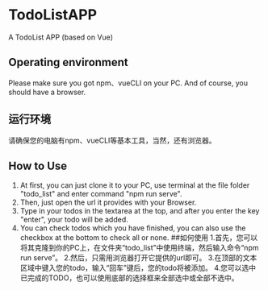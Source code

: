 # TodoListAPP
A TodoList APP (based on Vue)
## Operating environment
Please make sure you got npm、vueCLI on your PC. And of course, you should have a browser.
## 运行环境
请确保您的电脑有npm、vueCLI等基本工具，当然，还有浏览器。
## How to Use
1. At first, you can just clone it to your PC, use terminal at the file folder "todo_list" and enter command "npm run serve".
2. Then, just open the url it provides with your Browser.
3. Type in your todos in the textarea at the top, and after you enter the key "enter", your todo will be added.
4. You can check todos which you have finished, you can also use the checkbox at the bottom to check all or none.
##如何使用
1.首先，您可以将其克隆到你的PC上，在文件夹“todo_list”中使用终端，然后输入命令“npm run serve”。
2.然后，只需用浏览器打开它提供的url即可。
3.在顶部的文本区域中键入您的todo，输入“回车”键后，您的todo将被添加。
4.您可以选中已完成的TODO，也可以使用底部的选择框来全部选中或全部不选中。
